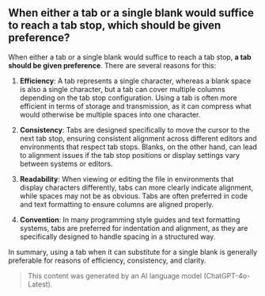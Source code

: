 ## When either a tab or a single blank would suffice to reach a tab stop, which should be given preference?
When either a tab or a single blank would suffice to reach a tab stop, **a tab should be given preference**. There are several reasons for this:

1. **Efficiency**: A tab represents a single character, whereas a blank space is also a single character, but a tab can cover multiple columns depending on the tab stop configuration. Using a tab is often more efficient in terms of storage and transmission, as it can compress what would otherwise be multiple spaces into one character.

2. **Consistency**: Tabs are designed specifically to move the cursor to the next tab stop, ensuring consistent alignment across different editors and environments that respect tab stops. Blanks, on the other hand, can lead to alignment issues if the tab stop positions or display settings vary between systems or editors.

3. **Readability**: When viewing or editing the file in environments that display characters differently, tabs can more clearly indicate alignment, while spaces may not be as obvious. Tabs are often preferred in code and text formatting to ensure columns are aligned properly.

4. **Convention**: In many programming style guides and text formatting systems, tabs are preferred for indentation and alignment, as they are specifically designed to handle spacing in a structured way.

In summary, using a tab when it can substitute for a single blank is generally preferable for reasons of efficiency, consistency, and clarity.

> This content was generated by an AI language model (ChatGPT-4o-Latest).